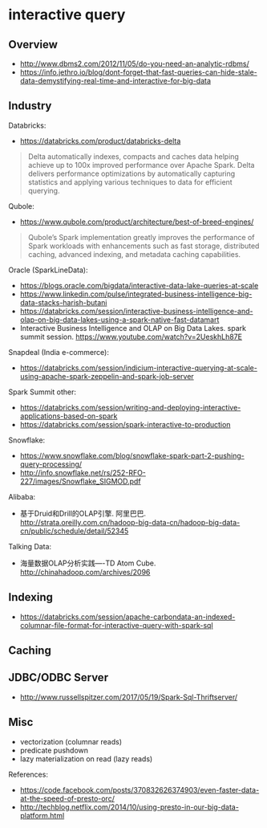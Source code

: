 # interactive query
## Overview
* http://www.dbms2.com/2012/11/05/do-you-need-an-analytic-rdbms/
* https://info.jethro.io/blog/dont-forget-that-fast-queries-can-hide-stale-data-demystifying-real-time-and-interactive-for-big-data

## Industry
Databricks:
* https://databricks.com/product/databricks-delta

> Delta automatically indexes, compacts and caches data helping achieve up to 100x improved performance over Apache Spark. Delta delivers performance optimizations by automatically capturing statistics and applying various techniques to data for efficient querying.

Qubole:
* https://www.qubole.com/product/architecture/best-of-breed-engines/

> Qubole’s Spark implementation greatly improves the performance of Spark workloads with enhancements such as fast storage, distributed caching, advanced indexing, and metadata caching capabilities.

Oracle (SparkLineData):
* https://blogs.oracle.com/bigdata/interactive-data-lake-queries-at-scale
* https://www.linkedin.com/pulse/integrated-business-intelligence-big-data-stacks-harish-butani
* https://databricks.com/session/interactive-business-intelligence-and-olap-on-big-data-lakes-using-a-spark-native-fast-datamart
* Interactive Business Intelligence and OLAP on Big Data Lakes. spark summit session. https://www.youtube.com/watch?v=2UeskhLh87E

Snapdeal (India e-commerce):
* https://databricks.com/session/indicium-interactive-querying-at-scale-using-apache-spark-zeppelin-and-spark-job-server

Spark Summit other:
* https://databricks.com/session/writing-and-deploying-interactive-applications-based-on-spark
* https://databricks.com/session/spark-interactive-to-production

Snowflake:
* https://www.snowflake.com/blog/snowflake-spark-part-2-pushing-query-processing/
* http://info.snowflake.net/rs/252-RFO-227/images/Snowflake_SIGMOD.pdf

Alibaba:
* 基于Druid和Drill的OLAP引擎. 阿里巴巴. http://strata.oreilly.com.cn/hadoop-big-data-cn/hadoop-big-data-cn/public/schedule/detail/52345

Talking Data:
* 海量数据OLAP分析实践—-TD Atom Cube. http://chinahadoop.com/archives/2096

## Indexing
* https://databricks.com/session/apache-carbondata-an-indexed-columnar-file-format-for-interactive-query-with-spark-sql

## Caching

## JDBC/ODBC Server
* http://www.russellspitzer.com/2017/05/19/Spark-Sql-Thriftserver/

## Misc
* vectorization (columnar reads)
* predicate pushdown
* lazy materialization on read (lazy reads)

References:

* https://code.facebook.com/posts/370832626374903/even-faster-data-at-the-speed-of-presto-orc/
* http://techblog.netflix.com/2014/10/using-presto-in-our-big-data-platform.html
